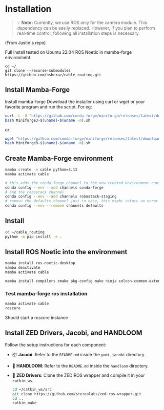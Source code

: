 # Installation

> 💡 **Note:** Currently, we use ROS only for the camera module. This dependency can be easily replaced. However, if you plan to perform real-time control, following all installation steps is necessary.

(From Justin's repo)

Full install tested on Ubuntu 22.04 ROS Noetic in mamba-forge environment.


```
cd ~/
git clone --recurse-submodules https://github.com/osheraz/cable_routing.git
```

## Install Mamba-Forge
Install mamba-forge
Download the installer using curl or wget or your favorite program and run the script.
For eg:
```bash
curl -L -O "https://github.com/conda-forge/miniforge/releases/latest/download/Miniforge3-$(uname)-$(uname -m).sh"
bash Miniforge3-$(uname)-$(uname -m).sh
```
or
```bash
wget "https://github.com/conda-forge/miniforge/releases/latest/download/Miniforge3-$(uname)-$(uname -m).sh"
bash Miniforge3-$(uname)-$(uname -m).sh
```

## Create Mamba-Forge environment
```bash
mamba create -n cable python=3.11
mamba activate cable
```

```bash
# this adds the conda-forge channel to the new created environment configuration 
conda config --env --add channels conda-forge
# and the robostack channel
conda config --env --add channels robostack-staging
# remove the defaults channel just in case, this might return an error if it is not in the list which is ok
conda config --env --remove channels defaults
```

## Install 
```bash
cd ~/cable_routing
python -m pip install -e .
```

## Install ROS Noetic into the environment
```bash
mamba install ros-noetic-desktop
mamba deactivate
mamba activate cable

mamba install compilers cmake pkg-config make ninja colcon-common-extensions catkin_tools rosdep
```

### Test mamba-forge ros installation
```bash
mamba activate cable
roscore
```
Should start a roscore instance

## Install ZED Drivers, Jacobi, and HANDLOOM

Follow the setup instructions for each component:

- 📦 **Jacobi**: Refer to the `README.md` inside the `yumi_jacobi` directory.
- 🧶 **HANDLOOM**: Refer to the `README.md` inside the `handloom` directory.
- 🎥 **ZED Drivers**: Clone the ZED ROS wrapper and compile it in your `catkin_ws`.

  ```bash
  cd ~/catkin_ws/src
  git clone https://github.com/stereolabs/zed-ros-wrapper.git
  cd ..
  catkin_make
  ```

